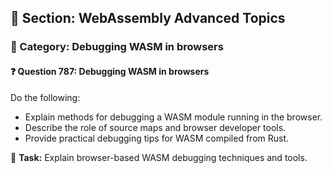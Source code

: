 ## 📘 Section: WebAssembly Advanced Topics  
### 🔹 Category: Debugging WASM in browsers  
#### ❓ Question 787: Debugging WASM in browsers

Do the following:

- Explain methods for debugging a WASM module running in the browser.
- Describe the role of source maps and browser developer tools.
- Provide practical debugging tips for WASM compiled from Rust.

🔧 **Task:** Explain browser-based WASM debugging techniques and tools.
